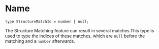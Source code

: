 # Name

```TS
type StructureMatchId = number | null;
```

The Structure Matching feature can result in several matches.This type is used to type the indices of these matches, which are `null` before the matching and a `number` afterwards.